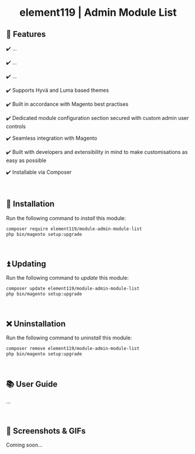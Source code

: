 <div align="center">

<!-- Module Image Here -->

</div>

<h1 align="center">element119 | Admin Module List</h1>

## 📝 Features
✔️ ...

✔️ ...

✔️ ...

✔️ Supports Hyvä and Luma based themes

✔️ Built in accordance with Magento best practises

✔️ Dedicated module configuration section secured with custom admin user controls

✔️ Seamless integration with Magento

✔️ Built with developers and extensibility in mind to make customisations as easy as possible

✔️ Installable via Composer

<br/>

## 🔌 Installation
Run the following command to *install* this module:
```bash
composer require element119/module-admin-module-list
php bin/magento setup:upgrade
```

<br/>

## ⏫ Updating
Run the following command to *update* this module:
```bash
composer update element119/module-admin-module-list
php bin/magento setup:upgrade
```

<br/>

## ❌ Uninstallation
Run the following command to *uninstall* this module:
```bash
composer remove element119/module-admin-module-list
php bin/magento setup:upgrade
```

<br/>

## 📚 User Guide
...

<br>

## 📸 Screenshots & GIFs
Coming soon...
